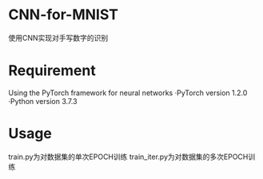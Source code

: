 # CNN-for-MNIST
使用CNN实现对手写数字的识别
# Requirement
Using the PyTorch framework for neural networks 
·PyTorch version 1.2.0
·Python version 3.7.3
# Usage
train.py为对数据集的单次EPOCH训练
train_iter.py为对数据集的多次EPOCH训练
